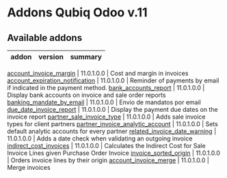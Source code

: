 Addons Qubiq Odoo v.11
======================

[//]: # (addons)

Available addons
----------------
addon | version | summary
--- | --- | ---

[account_invoice_margin](account_invoice_margin/) | 11.0.1.0.0 | Cost and margin in invoices
[account_expiration_notification](account_expiration_notification/) | 11.0.1.0.0 | Reminder of payments by email if indicated in the payment method.
[bank_accounts_report](bank_accounts_report/) | 11.0.1.0.0 | Display bank accounts on invoice and sale order reports
[banking_mandate_by_email](banking_mandate_by_email/) | 11.0.1.0.0 | Envio de mandatos por email
[due_date_invoice_report](due_date_invoice_report/) | 11.0.1.0.0 | Display the payment due dates on the invoice report
[partner_sale_invoice_type](partner_sale_invoice_type/) | 11.0.1.0.0 | Adds sale invoice types for client partners
[partner_invoice_analytic_account](partner_invoice_analytic_account/) | 11.0.1.0.0 | Sets default analytic accounts for every partner
[related_invoice_date_warning](related_invoice_date_warning/) | 11.0.1.0.0 | Adds a date check when validating an outgoing invoice
[indirect_cost_invoices](indirect_cost_invoices/) | 11.0.1.0.0 | Calculates the Indirect Cost for Sale Invoice Lines given Purchase Order Invoice
[invoice_sorted_origin](invoice_sorted_origin/) | 11.0.1.0.0 | Orders invoice lines by their origin
[account_invoice_merge](account_invoice_merge/) | 11.0.1.0.0 | Merge invoices

[//]: # (end addons)